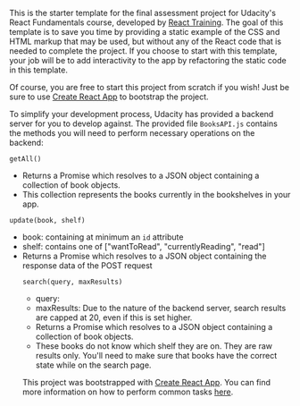 This is the starter template for the final assessment project for Udacity's React Fundamentals course, developed by [React Training](https://reacttraining.com). The goal of this template is to save you time by providing a static example of the CSS and HTML markup that may be used, but without any of the React code that is needed to complete the project. If you choose to start with this template, your job will be to add interactivity to the app by refactoring the static code in this template.

Of course, you are free to start this project from scratch if you wish! Just be sure to use [Create React App](https://github.com/facebookincubator/create-react-app) to bootstrap the project.

To simplify your development process, Udacity has provided a backend server for you to develop against. The provided file `BooksAPI.js` contains the methods you will need to perform necessary operations on the backend:

`getAll()` 
* Returns a Promise<JSON> which resolves to a JSON object containing a collection of book objects.
* This collection represents the books currently in the bookshelves in your app.

`update(book, shelf)`
* book: <Object> containing at minimum an `id` attribute
* shelf: <String> contains one of ["wantToRead", "currentlyReading", "read"]  
* Returns a Promise<JSON> which resolves to a JSON object containing the response data of the POST request

`search(query, maxResults)`
* query: <String>
* maxResults: <Integer> Due to the nature of the backend server, search results are capped at 20, even if this is set higher.
* Returns a Promise<JSON> which resolves to a JSON object containing a collection of book objects.
* These books do not know which shelf they are on. They are raw results only. You'll need to make sure that books have the correct state while on the search page. 

This project was bootstrapped with [Create React App](https://github.com/facebookincubator/create-react-app). You can find more information on how to perform common tasks [here](https://github.com/facebookincubator/create-react-app/blob/master/packages/react-scripts/template/README.md).
